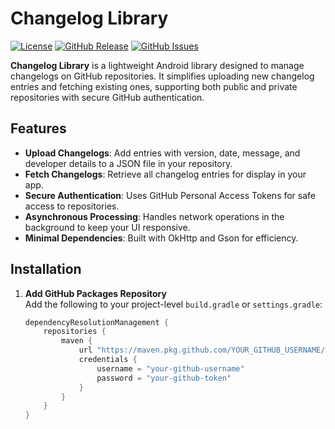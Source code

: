 # Changelog Library

[![License](https://img.shields.io/badge/License-MIT-blue.svg)](https://opensource.org/licenses/MIT)
[![GitHub Release](https://img.shields.io/github/v/release/YOUR_GITHUB_USERNAME/changelog-lib)](https://github.com/YOUR_GITHUB_USERNAME/changelog-lib/releases)
[![GitHub Issues](https://img.shields.io/github/issues/YOUR_GITHUB_USERNAME/changelog-lib)](https://github.com/YOUR_GITHUB_USERNAME/changelog-lib/issues)

**Changelog Library** is a lightweight Android library designed to manage changelogs on GitHub repositories. It simplifies uploading new changelog entries and fetching existing ones, supporting both public and private repositories with secure GitHub authentication.

## Features

- **Upload Changelogs**: Add entries with version, date, message, and developer details to a JSON file in your repository.
- **Fetch Changelogs**: Retrieve all changelog entries for display in your app.
- **Secure Authentication**: Uses GitHub Personal Access Tokens for safe access to repositories.
- **Asynchronous Processing**: Handles network operations in the background to keep your UI responsive.
- **Minimal Dependencies**: Built with OkHttp and Gson for efficiency.

## Installation

1. **Add GitHub Packages Repository**  
   Add the following to your project-level `build.gradle` or `settings.gradle`:

   ```gradle
   dependencyResolutionManagement {
       repositories {
           maven {
               url "https://maven.pkg.github.com/YOUR_GITHUB_USERNAME/changelog-lib"
               credentials {
                   username = "your-github-username"
                   password = "your-github-token"
               }
           }
       }
   }
